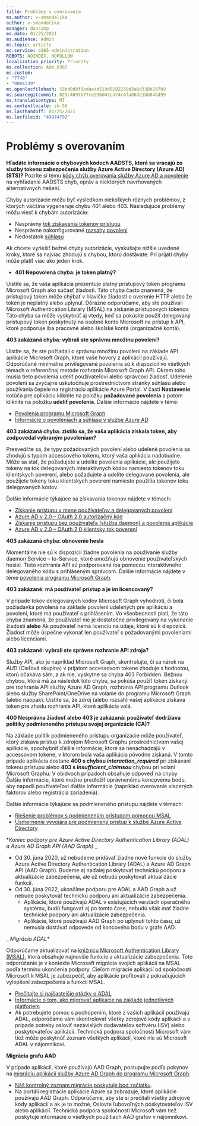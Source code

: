 ```yaml
---
title: Problémy s overovaním
ms.author: v-smandalika
author: v-smandalika
manager: dansimp
ms.date: 01/25/2021
ms.audience: Admin
ms.topic: article
ms.service: o365-administration
ROBOTS: NOINDEX, NOFOLLOW
localization_priority: Priority
ms.collection: Adm_O365
ms.custom:
- "7748"
- "9004339"
ms.openlocfilehash: 53bd0d8f8edaead519d0282239d3a6d338b297b9
ms.sourcegitcommit: 029c4697b77ce996d41ca74c4fa86de1bb84bd99
ms.translationtype: MT
ms.contentlocale: sk-SK
ms.lasthandoff: 01/25/2021
ms.locfileid: "49974792"
---
```

# <a name="authentication-issues"></a>Problémy s overovaním

**Hľadáte informácie o chybových kódoch AADSTS, ktoré sa vracajú zo služby tokenu zabezpečenia služby Azure Active Directory (Azure AD) (STS)?** Pozrite si tému [kódy chýb overovania služby Azure AD a povolenie](https://docs.microsoft.com/azure/active-directory/develop/reference-aadsts-error-codes) na vyhľadanie AADSTS chýb, opráv a niektorých navrhovaných alternatívnych riešení.

Chyby autorizácie môžu byť výsledkom niekoľkých rôznych problémov, z ktorých väčšina vygeneruje chybu 401 alebo 403. Nasledujúce problémy môžu viesť k chybám autorizácie:

- Nesprávny [tok získavania tokenov prístupu](https://docs.microsoft.com/azure/active-directory/develop/authentication-vs-authorization) 
- Nesprávne nakonfigurované [rozsahy povolení](https://docs.microsoft.com/azure/active-directory/develop/v2-permissions-and-consent) 
- Nedostatok [súhlasu](https://docs.microsoft.com/azure/active-directory/develop/howto-convert-app-to-be-multi-tenant#understanding-user-and-admin-consent)

Ak chcete vyriešiť bežné chyby autorizácie, vyskúšajte nižšie uvedené kroky, ktoré sa najviac zhodujú s chybou, ktorú dostávate. Pri prijatí chyby môže platiť viac ako jeden krok.

- **401 Nepovolená chyba: je token platný?**

Uistite sa, že vaša aplikácia prezentuje platný prístupový token programu Microsoft Graph ako súčasť žiadosti. Táto chyba často znamená, že prístupový token môže chýbať v hlavičke žiadosti o overenie HTTP alebo že token je neplatný alebo uplynul. Dôrazne odporúčame, aby ste používali Microsoft Authentication Library (MSAL) na získanie prístupových tokenov. Táto chyba sa môže vyskytnúť aj vtedy, keď sa pokúsite použiť delegovaný prístupový token poskytnutý na osobné konto Microsoft na prístup k API, ktoré podporuje iba pracovné alebo školské kontá (organizačné kontá).

**403 zakázaná chyba: vybrali ste správnu množinu povolení?**

Uistite sa, že ste požiadali o správnu množinu povolení na základe API aplikácie Microsoft Graph, ktoré vaše hovory z aplikácií používajú. Odporúčané minimálne privilegované povolenia sú k dispozícii vo všetkých témach o referenčnej metóde rozhrania Microsoft Graph API. Okrem toho musia tieto povolenia udeliť používateľovi alebo správcovi žiadosť. Udelenie povolení sa zvyčajne uskutočňuje prostredníctvom stránky súhlasu alebo používania čepele na registráciu aplikácie Azure Portal. V časti **Nastavenie** kotúča pre aplikáciu kliknite na položku **požadované povolenia** a potom kliknite na položku **udeliť povolenia**. Ďalšie informácie nájdete v téme:

- [Povolenia programu Microsoft Graph](https://docs.microsoft.com/graph/permissions-reference) 
- [Informácie o povoleniach a súhlasu v službe Azure AD](https://docs.microsoft.com/azure/active-directory/develop/v2-permissions-and-consent)

**403 zakázaná chyba: zistilo sa, že vaša aplikácia získala token, aby zodpovedal vybraným povoleniam?**

Presvedčte sa, že typy požadovaných povolení alebo udelené povolenia sa zhodujú s typom accessového tokenu, ktorý vaša aplikácia nadobudne. Môže sa stať, že požadujete a udelíte povolenia aplikácie, ale použijete tokeny na tok delegovaných interaktívnych kódov namiesto tokenov toku klientskych poverení, alebo požadujete a udelíte delegované povolenia, ale použijete tokeny toku klientskych poverení namiesto použitia tokenov toku delegovaných kódov.

Ďalšie informácie týkajúce sa získavania tokenov nájdete v témach:

- [Získanie prístupu v mene používateľov a delegovaných povolení](https://docs.microsoft.com/graph/auth-v2-user) 
- [Azure AD v 2.0 – OAuth 2,0 autorizačný kód](https://docs.microsoft.com/azure/active-directory/develop/v2-oauth2-auth-code-flow) 
- [Získanie prístupu bez používateľa (služba daemon) a povolenia aplikácie](https://docs.microsoft.com/graph/auth-v2-service) 
- [Azure AD v 2.0 – OAuth 2,0 klientsky tok poverení](https://docs.microsoft.com/azure/active-directory/develop/v2-oauth2-client-creds-grant-flow)

**403 zakázaná chyba: obnovenie hesla**

Momentálne nie sú k dispozícii žiadne povolenia na používanie služby daemon Service – to-Service, ktoré umožňujú obnovenie používateľských hesiel. Tieto rozhrania API sú podporované iba pomocou interaktívneho delegovaného kódu s prihláseným správcom. Ďalšie informácie nájdete v téme [povolenia programu Microsoft Graph](https://docs.microsoft.com/graph/permissions-reference).

**403 zakázané: má používateľ prístup a je im licencovaný?**

V prípade tokov delegovaných kódov Microsoft Graph vyhodnotí, či bola požiadavka povolená na základe povolení udelených pre aplikáciu a povolení, ktoré má používateľ s prihlásením. Vo všeobecnosti platí, že táto chyba znamená, že používateľ nie je dostatočne privilegovaný na vykonanie žiadosti **alebo** Ak používateľ nemá licenciu na údaje, ktoré sú k dispozícii. Žiadosť môže úspešne vykonať len používateľ s požadovanými povoleniami alebo licenciami.

**403 zakázané: vybrali ste správne rozhranie API zdroja?**

Služby API, ako je napríklad Microsoft Graph, skontrolujte, či sa nárok na *AUD* (Cieľová skupina) v prijatom accessovom tokene zhoduje s hodnotou, ktorú očakáva sám, a ak nie, vyskytne sa chyba 403 Forbidden. Bežnou chybou, ktorá má za následok túto chybu, sa pokúša použiť token získaný pre rozhrania API služby Azure AD Graph, rozhrania API programu Outlook alebo služby SharePoint/OneDrive na volanie do programu Microsoft Graph (alebo naopak). Uistite sa, že zdroj (alebo rozsah) vašej aplikácie získava token pre zhodu rozhrania API, ktoré aplikácia volá.

**400 Nesprávna žiadosť alebo 403 je zakázaná: používateľ dodržiava politiky podmieneného prístupu svojej organizácie (CA)?**

Na základe politík podmieneného prístupu organizácie môže používateľ, ktorý získava prístup k zdrojom Microsoft Graphu prostredníctvom vašej aplikácie, spochybniť ďalšie informácie, ktoré sa nenachádzajú v accessovom tokene, v ktorom bola vaša aplikácia pôvodne získaná. V tomto prípade aplikácia dostane **400 s chybou *interaction_required*** pri získavaní tokenu prístupu alebo **403 s *Insufficient_claimsou*** chybou pri volaní Microsoft Graphu. V obidvoch prípadoch obsahuje odpoveď na chyby Ďalšie informácie, ktoré možno predložiť oprávnenému koncovému bodu, aby napadli používateľovi ďalšie informácie (napríklad overovanie viacerých faktorov alebo registrácia zariadenia).

Ďalšie informácie týkajúce sa podmieneného prístupu nájdete v témach:

- [Riešenie problémov s podmieneným prístupom pomocou MSAL](https://docs.microsoft.com/azure/active-directory/develop/msal-error-handling-dotnet#conditional-access-and-claims-challenges) 
- [Usmernenie vývojára pre podmienený prístup k službe Azure Active Directory](https://docs.microsoft.com/azure/active-directory/develop/v2-conditional-access-dev-guide)

**_Koniec podpory pre Azure Active Directory Authentication Library (ADAL) a Azure AD Graph API (AAD Graph)_* _

- Od 30. júna 2020, už nebudeme pridávať žiadne nové funkcie do služby Azure Active Directory Authentication Library (ADAL) a Azure AD Graph API (AAD Graph). Budeme aj naďalej poskytovať technickú podporu a aktualizácie zabezpečenia, ale už nebudú poskytovať aktualizácie funkcií.
- Od 30. júna 2022, ukončíme podporu pre ADAL a AAD Graph a už nebude poskytovať technickú podporu ani aktualizácie zabezpečenia.
    - Aplikácie, ktoré používajú ADAL v existujúcich verziách operačného systému, budú fungovať aj po tomto čase, nebudú však mať žiadne technické podpory ani aktualizácie zabezpečenia.
    - Aplikácie, ktoré používajú AAD Graph po uplynutí tohto času, už nemusia dostávať odpovede od koncového bodu v grafe AAD.

_ *Migrácia ADAL**

Odporúčame aktualizovať na [knižnicu Microsoft Authentication Library (MSAL)](https://docs.microsoft.com/azure/active-directory/develop/v2-overview), ktorá obsahuje najnovšie funkcie a aktualizácie zabezpečenia. Toto odporúčanie je v kontexte Microsoft migrácia svojich aplikácií na MSAL podľa termínu ukončenia podpory. Cieľom migrácie aplikácií od spoločnosti Microsoft k MSAL je zabezpečiť, aby aplikácie profitovali z pokračujúcich vylepšení zabezpečenia a funkcií MSAL.

- [Prečítajte si najčastejšie otázky o ADAL](https://docs.microsoft.com/azure/active-directory/develop/msal-migration#frequently-asked-questions-faq) 
- [Informácie o tom, ako migrovať aplikácie na základe jednotlivých platforiem](https://docs.microsoft.com/azure/active-directory/develop/msal-migration#frequently-asked-questions-faq) 
- Ak potrebujete pomoc s pochopením, ktoré z vašich aplikácií používajú ADAL, odporúčame vám skontrolovať všetky zdrojové kódy aplikácií a v prípade potreby osloviť nezávislých dodávateľov softvéru (ISV) alebo poskytovateľov aplikácií. Technická podpora spoločnosti Microsoft vám tiež môže poskytnúť zoznam všetkých aplikácií, ktoré nie sú Microsoft ADAL v nájomníkovi.

**Migrácia grafu AAD**

V prípade aplikácií, ktoré používajú AAD Graph, postupujte podľa pokynov na [migráciu aplikácií služby Azure AD Graph do programu Microsoft Graph](https://docs.microsoft.com/graph/migrate-azure-ad-graph-planning-checklist?view=graph-rest-1.0&preserve-view=true).

- [Náš kontrolný zoznam migrácie poskytuje bod začiatku](https://docs.microsoft.com/graph/migrate-azure-ad-graph-planning-checklist). 
- Na portáli registrácie aplikácie Azure sa zobrazuje, ktoré aplikácie používajú AAD Graph. Odporúčame, aby ste si prečítali všetky zdrojové kódy aplikácií a ak je to možné, Oslovte ľubovoľných poskytovateľov ISV alebo aplikácií. Technická podpora spoločnosti Microsoft vám tiež poskytuje informácie o všetkých použitiach AAD grafov v nájomníkovi.

 










